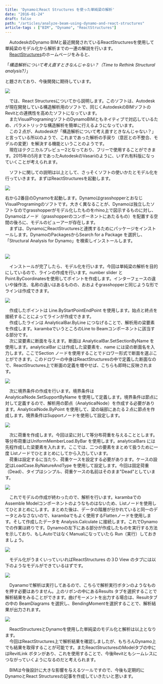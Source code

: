 ```yaml
---
title: 'DynamoとReact Structures を使った単純梁の解析'
date: "2016-01-24"
draft: false
path: "/articles/analyze-beam-using-dynamo-and-react-structures"
article-tags : ["BIM", "Dynamo", "ReactStructures"]
---
```


　AutodeskのDynamo BIMと最近開発されているReactStructuresを使用して単純梁のモデル化から解析までの一連の解説を行います。  
　[ReactStructures](http://react.autodesk.com/)のホームページをみると、  
  

「_構造解析について考え直すときなんじゃない？（Time to Rethink Structural analysis?）_」 

  

と題されており、今後開発に期待しています。  
  

[![](https://2.bp.blogspot.com/-FrbrjO65KRA/VqRNDbLXIQI/AAAAAAAABK0/hBUvDikczak/s640/%25E3%2583%2588%25E3%2583%2583%25E3%2583%2597%25E7%2594%25A8%25E7%2594%25BB%25E5%2583%258F.JPG)](http://2.bp.blogspot.com/-FrbrjO65KRA/VqRNDbLXIQI/AAAAAAAABK0/hBUvDikczak/s1600/%25E3%2583%2588%25E3%2583%2583%25E3%2583%2597%25E7%2594%25A8%25E7%2594%25BB%25E5%2583%258F.JPG)

  

  

　では、React Structuresについてから説明します。このソフトは、Autodeskが現在開発している構造解析用のソフトで、同じくAutodeskのBIMソフトのRevitとの連携性を高めたソフトになっています。  
　またVisualProgramingソフトのDynamoBIMともネイティブで対応しているため、パラメトリックな構造解析を簡単に行えるようになっています。  
　この２点が、Autodeskが「構造解析について考え直すときなんじゃない？」と言っている所以のようで、これまであった解析の手戻り（意匠との不整合、モデルの変更）を解決する機能ということのようです。  
　現在はテクニカルプレビュー2となっており、フリーで使用することができます。2015年の5月まであったAutodeskのVasariのように、いずれ有料版になっていくことが考えられます。  
  
　ソフトに関しての説明は以上として、さっそくソフトの使いかたとモデル化を行っていきます。まずはReactStructuresを起動します。  
  

[![](https://3.bp.blogspot.com/-NLuWCl5wlM0/VqRKcIJDnCI/AAAAAAAABKg/51trtkuu0e0/s640/%25E3%2582%25BD%25E3%2583%2595%25E3%2583%2588%25E3%2581%25AE%25E8%25B5%25B7%25E5%258B%2595.JPG)](http://3.bp.blogspot.com/-NLuWCl5wlM0/VqRKcIJDnCI/AAAAAAAABKg/51trtkuu0e0/s1600/%25E3%2582%25BD%25E3%2583%2595%25E3%2583%2588%25E3%2581%25AE%25E8%25B5%25B7%25E5%258B%2595.JPG)

  

右から2番目のDynamoを起動します。DynamoはgrasshopperとおなじVisualProgramingのソフトです。大きく異なることが、Dynamoは独立したソフトなのでgrasshopperがモデル化したものをrhino上で図示するものに対し、Dynamoはノード（grasshopperのコンポーネントにあたるもの）を配置する空間の後ろに、モデルのビューアーが存在します。  
　まずは、DynamoにReactStructuresと連携するためにパッケージをインストールします。DynamoのPackagesからSearch for a Package を選択し、「Structural Analysis for Dynamo」を検索しインストールします。  
　  

[![](https://1.bp.blogspot.com/-kmkwG_LlOEQ/VqRMjEGyfZI/AAAAAAAABKs/cPT7t41W61Y/s640/react%25E3%2581%25AE%25E3%2582%25A4%25E3%2583%25B3%25E3%2582%25B9%25E3%2583%2588%25E3%2583%25BC%25E3%2583%25AB.JPG)](http://1.bp.blogspot.com/-kmkwG_LlOEQ/VqRMjEGyfZI/AAAAAAAABKs/cPT7t41W61Y/s1600/react%25E3%2581%25AE%25E3%2582%25A4%25E3%2583%25B3%25E3%2582%25B9%25E3%2583%2588%25E3%2583%25BC%25E3%2583%25AB.JPG)

  
  
　インストールが完了したら、モデル化を行います。今回は単純梁の解析を目的にしているので、ラインの作成を行います。number slider とPoint.ByCoordinatesを使用してポイントを作成します。インターフェースの違いや操作法、名称の違いはあるものの、おおよそgrasshopperと同じような形でラインは作成できます。  
  

[![](https://1.bp.blogspot.com/-MYY994ghQow/VqTUgiKO4WI/AAAAAAAABLE/0sP-rp4XtgQ/s640/%25E3%2583%25A9%25E3%2582%25A4%25E3%2583%25B3%25E3%2581%25AE%25E4%25BD%259C%25E6%2588%2590.JPG)](http://1.bp.blogspot.com/-MYY994ghQow/VqTUgiKO4WI/AAAAAAAABLE/0sP-rp4XtgQ/s1600/%25E3%2583%25A9%25E3%2582%25A4%25E3%2583%25B3%25E3%2581%25AE%25E4%25BD%259C%25E6%2588%2590.JPG)

  
　作成したポイントは Line.ByStartPointEndPoint を使用します。始点と終点を接続することによってラインが作成できます。  
　作成したラインは AnalyticalBar.ByLine につなげることで、解析用の梁要素を作成します。karambaでいうところのLine to Beamコンポーネントに該当する部分です。  
　次に梁要素に断面を与えます。断面は AnalyticalBar.SetSectionByName を使用します。analyticalBar には作成した梁要素を、name には梁の断面名を入力します。ここでSection ノードを使用することでドロワー形式で断面を選ぶことができます。このドロワーの中身はReactStructuresの中で定義した断面なので、ReactStructures上で断面の定義を増やせば、こちらも即時に反映されます。  
  

[![](https://4.bp.blogspot.com/-WhwUHyt7sec/VqTWhAN7WXI/AAAAAAAABLQ/ACnfPHLywbY/s640/%25E6%25A2%2581%25E8%25A6%2581%25E7%25B4%25A0%25E3%2581%25AE%25E4%25BD%259C%25E6%2588%2590.JPG)](http://4.bp.blogspot.com/-WhwUHyt7sec/VqTWhAN7WXI/AAAAAAAABLQ/ACnfPHLywbY/s1600/%25E6%25A2%2581%25E8%25A6%2581%25E7%25B4%25A0%25E3%2581%25AE%25E4%25BD%259C%25E6%2588%2590.JPG)

  
　次に境界条件の作成を行います。境界条件は AnalyticalNode.SetSupportByName を使用して定義します。境界条件は節点に対して定義するので、解析用の節点（AnalyticalNode）を作成する必要があります。AnalyticalNode.ByPoint を使用して、梁の端部にあたる２点に節点を作成します。境界条件はSupportノードを使用して設定します。  
  

[![](https://3.bp.blogspot.com/-7d60wkocij8/VqTYJO-6v7I/AAAAAAAABLc/kBUV4f87aDM/s640/%25E5%25A2%2583%25E7%2595%258C%25E6%259D%25A1%25E4%25BB%25B6%25E3%2581%25AE%25E4%25BD%259C%25E6%2588%2590.JPG)](http://3.bp.blogspot.com/-7d60wkocij8/VqTYJO-6v7I/AAAAAAAABLc/kBUV4f87aDM/s1600/%25E5%25A2%2583%25E7%2595%258C%25E6%259D%25A1%25E4%25BB%25B6%25E3%2581%25AE%25E4%25BD%259C%25E6%2588%2590.JPG)

  
　次に荷重を作成します。今回は梁に対して等分布荷重を与えることとします。等分布荷重はUniformMemberLoad.ByBar を使用します。analyticalBars には先程作成した梁要素を入れます。ここでは、二つの要素をまとめて扱うために一度 Listノードでひとまとめにしてから入力しています。  
　荷重は設定するに当たり、荷重ケースを設定する必要があります。ケースの設定はLoadCase.ByNatureAndType を使用して設定します。今回は固定荷重（Dead）、タイプはシンプル、荷重ケースの名前はそのまま"Dead"としています。  
  

[![](https://4.bp.blogspot.com/-y60f00vNbkM/VqTZa-YMxhI/AAAAAAAABLo/C7FsY_kYZnI/s640/%25E8%258D%25B7%25E9%2587%258D%25E3%2581%25AE%25E4%25BD%259C%25E6%2588%2590.JPG)](http://4.bp.blogspot.com/-y60f00vNbkM/VqTZa-YMxhI/AAAAAAAABLo/C7FsY_kYZnI/s1600/%25E8%258D%25B7%25E9%2587%258D%25E3%2581%25AE%25E4%25BD%259C%25E6%2588%2590.JPG)

  
　これでモデルの作成が終わったので、解析を行います。karambaでのAssemble Modelコンポーネントのようなものはないため、Listノードを使用してひとまとめにします。まとめた後は、データの階層が分かれていると同一のデータとみなさないので、karambaでもよく使用するFlattenノードを使用します。そして作成したデータを Analysis.Calculate に接続します。これでDynamoでの作業は終りです。Dynamoの左下にある部分が作成したものを実行する方法を示しており、もしAutoではなくManualになっていたら Run（実行）しておきましょう。  
  

[![](https://4.bp.blogspot.com/-v4w9QZ9_kbs/VqTaykW1SjI/AAAAAAAABL0/YeqARwf25I4/s640/%25E8%25A7%25A3%25E6%259E%2590.JPG)](http://4.bp.blogspot.com/-v4w9QZ9_kbs/VqTaykW1SjI/AAAAAAAABL0/YeqARwf25I4/s1600/%25E8%25A7%25A3%25E6%259E%2590.JPG)

  
　モデル化がうまくいっていいればReactStructures の３D View のタブには以下のようなモデルができているはずです。  
  

[![](https://4.bp.blogspot.com/-pPOBT4iveus/VqTbO9j-S9I/AAAAAAAABL8/4xajH478P9c/s640/%25E4%25BD%259C%25E6%2588%2590%25E3%2583%25A2%25E3%2583%2587%25E3%2583%25AB.JPG)](http://4.bp.blogspot.com/-pPOBT4iveus/VqTbO9j-S9I/AAAAAAAABL8/4xajH478P9c/s1600/%25E4%25BD%259C%25E6%2588%2590%25E3%2583%25A2%25E3%2583%2587%25E3%2583%25AB.JPG)

  
　Dyanamoで解析は実行してあるので、こちらで解析実行ボタンのようなものを押す必要はありません。上のリボンの中にあるResults タブを選択することで解析結果をみることができます。曲げモーメントを出力する場合は、Resultタブの中の BeamDiagrams を選択し、BendingMomentを選択することで、解析結果が出力されます。  
  

[![](https://2.bp.blogspot.com/-j2vq86wTw28/VqTcOFx_aUI/AAAAAAAABMI/s26b_6U9rPQ/s640/%25E8%25A7%25A3%25E6%259E%2590%25E7%25B5%2590%25E6%259E%259C.JPG)](http://2.bp.blogspot.com/-j2vq86wTw28/VqTcOFx_aUI/AAAAAAAABMI/s26b_6U9rPQ/s1600/%25E8%25A7%25A3%25E6%259E%2590%25E7%25B5%2590%25E6%259E%259C.JPG)

  
　ReactStructuresとDynamoを使用した単純梁のモデル化と解析は以上となります。  
　今回はReactStructures上で解析結果を確認しましたが、もちろんDynamo上でも結果を取得することが可能です。またReactStructuresのModelタブの中にはRevitLink ボタンがあり、これを使用することで、今後Revitともシームレスにつながっていくようになるのだと考えられます。  
  
　BIMは今後設計に大きな影響を与えるツールですので、今後も定期的にDynamoとReact Structuresの記事を作成していきたいと思います。